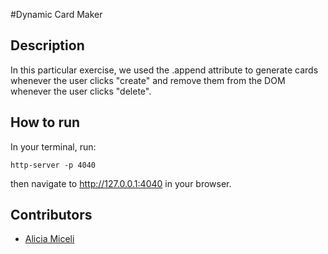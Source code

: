 #Dynamic Card Maker

## Description
In this particular exercise, we used the .append attribute to generate cards whenever the user clicks "create" and remove them from the DOM whenever the user clicks "delete".

## How to run
In your terminal, run:
```
http-server -p 4040
```
then navigate to http://127.0.0.1:4040 in your browser.

## Contributors
- [Alicia Miceli](http://github.com/aliciamiceli)